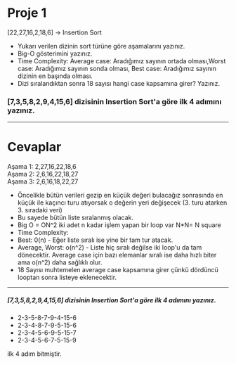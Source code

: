 #  Proje 1
[22,27,16,2,18,6] -> Insertion Sort

* Yukarı verilen dizinin sort türüne göre aşamalarını yazınız.
* Big-O gösterimini yazınız.
* Time Complexity: Average case: Aradığımız sayının ortada olması,Worst case: Aradığımız sayının sonda olması, Best case: Aradığımız sayının dizinin en başında olması.
* Dizi sıralandıktan sonra 18 sayısı hangi case kapsamına girer? Yazınız.


###  [7,3,5,8,2,9,4,15,6] dizisinin Insertion Sort'a göre ilk 4 adımını yazınız.
--------------------

# Cevaplar

Aşama 1: 2,27,16,22,18,6  
Aşama 2: 2,6,16,22,18,27  
Aşama 3: 2,6,16,18,22,27  


- Öncelikle bütün verileri gezip en küçük değeri bulacağız sonrasında en küçük ile kaçıncı turu atıyorsak o değerin yeri değişecek (3. turu atarken 3. sıradaki veri)
- Bu sayede bütün liste sıralanmış olacak.
- Big O = ON^2 iki adet n kadar işlem yapan bir loop var N*N= N square
- Time Complexity:
- Best: 0(n) - Eğer liste sıralı ise yine bir tam tur atacak.
- Average, Worst: o(n^2) - Liste hiç sıralı değilse iki loop'u da tam dönecektir. Average case için bazı elemanlar sıralı ise daha hızlı biter ama o(n^2) daha sağlıklı olur.
- 18 Sayısı muhtemelen average case kapsamına girer çünkü dördüncü looptan sonra listeye eklenecektir.

---
#####  [7,3,5,8,2,9,4,15,6] dizisinin Insertion Sort'a göre ilk 4 adımını yazınız.
* 2-3-5-8-7-9-4-15-6
* 2-3-4-8-7-9-5-15-6
* 2-3-4-5-6-9-5-15-7
* 2-3-4-5-6-7-5-15-9

ilk 4 adım bitmiştir.
